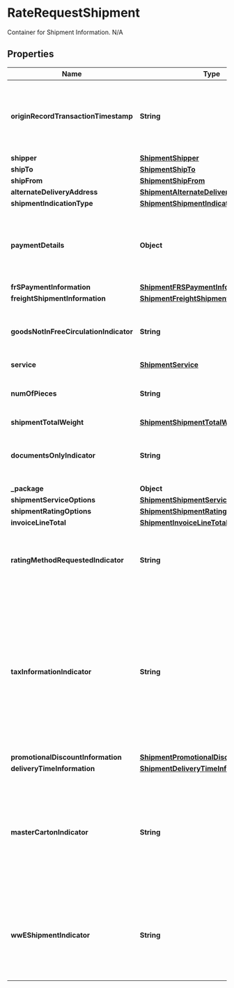 

# RateRequestShipment

Container for Shipment Information.  N/A

## Properties

| Name | Type | Description | Notes |
|------------ | ------------- | ------------- | -------------|
|**originRecordTransactionTimestamp** | **String** | The time that the request was made from the originating system. UTC time down to milliseconds. Example - 2016-07-14T12:01:33.999  Applicable only for HazMat request and with subversion greater than or equal to 1701. |  [optional] |
|**shipper** | [**ShipmentShipper**](ShipmentShipper.md) |  |  |
|**shipTo** | [**ShipmentShipTo**](ShipmentShipTo.md) |  |  |
|**shipFrom** | [**ShipmentShipFrom**](ShipmentShipFrom.md) |  |  [optional] |
|**alternateDeliveryAddress** | [**ShipmentAlternateDeliveryAddress**](ShipmentAlternateDeliveryAddress.md) |  |  [optional] |
|**shipmentIndicationType** | [**ShipmentShipmentIndicationType**](ShipmentShipmentIndicationType.md) |  |  [optional] |
|**paymentDetails** | **Object** | Payment details container for detailed shipment charges. The two shipment charges that are available for specification are Transportation charges and Duties and Taxes.  This container is used for Who Pays What functionality. |  [optional] |
|**frSPaymentInformation** | [**ShipmentFRSPaymentInformation**](ShipmentFRSPaymentInformation.md) |  |  [optional] |
|**freightShipmentInformation** | [**ShipmentFreightShipmentInformation**](ShipmentFreightShipmentInformation.md) |  |  [optional] |
|**goodsNotInFreeCirculationIndicator** | **String** | Goods Not In Free Circulation indicator.  This is an empty tag, any value inside is ignored. This indicator is invalid for a package type of UPS Letter and DocumentsOnly. |  [optional] |
|**service** | [**ShipmentService**](ShipmentService.md) |  |  [optional] |
|**numOfPieces** | **String** | Total number of pieces in all pallets. Required for UPS Worldwide Express Freight and UPS Worldwide Express Freight Midday shipments. |  [optional] |
|**shipmentTotalWeight** | [**ShipmentShipmentTotalWeight**](ShipmentShipmentTotalWeight.md) |  |  [optional] |
|**documentsOnlyIndicator** | **String** | Valid values are Document and Non-document. If the indicator is present then the value is Document else Non-Document. Note: Not applicable for FRS rating  requests.  Empty Tag. |  [optional] |
|**_package** | **Object** |  |  |
|**shipmentServiceOptions** | [**ShipmentShipmentServiceOptions**](ShipmentShipmentServiceOptions.md) |  |  [optional] |
|**shipmentRatingOptions** | [**ShipmentShipmentRatingOptions**](ShipmentShipmentRatingOptions.md) |  |  [optional] |
|**invoiceLineTotal** | [**ShipmentInvoiceLineTotal**](ShipmentInvoiceLineTotal.md) |  |  [optional] |
|**ratingMethodRequestedIndicator** | **String** | Presence/Absence Indicator. Any value inside is ignored. RatingMethodRequestedIndicator is an indicator. If present, Billable Weight Calculation method and Rating Method information would be returned in response. |  [optional] |
|**taxInformationIndicator** | **String** | Presence/Absence Indicator. Any value inside is ignored. TaxInformationIndicator is an indicator.   The Tax related information includes any type of Taxes, corresponding Monetary Values, Total Charges with Taxes and disclaimers (if applicable) would be returned in response.  If present, any taxes that may be applicable to a shipment would be returned in response.   If this indicator is requested with NegotiatedRatesIndicator, Tax related information, if applicable, would be returned only for Negotiated Rates and not for Published Rates. |  [optional] |
|**promotionalDiscountInformation** | [**ShipmentPromotionalDiscountInformation**](ShipmentPromotionalDiscountInformation.md) |  |  [optional] |
|**deliveryTimeInformation** | [**ShipmentDeliveryTimeInformation**](ShipmentDeliveryTimeInformation.md) |  |  [optional] |
|**masterCartonIndicator** | **String** | Presence/Absence Indicator. Any value inside is ignored. MasterCartonIndicator is an indicator and presence implies that shipment is Master Carton type.  If present, the shipment will be rated as a Master Carton Type. If this indicator is requested with NegotiatedRatesIndicator, rates would be returned only for Negotiated Rates and not for Published Rates. |  [optional] |
|**wwEShipmentIndicator** | **String** | Presence/Absence Indicator. Any value inside is ignored. WWEShipmentIndicator is an indicator and presence implies that WWE service details requested for RequestOption&#x3D;Shop or  RequestOption&#x3D;Shoptimeintransit  RequestOption&#x3D;Shop or  RequestOption&#x3D;Shoptimeintransit |  [optional] |



